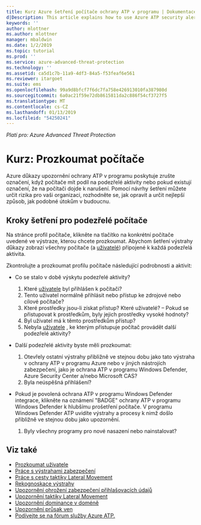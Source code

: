```yaml
---
title: Kurz Azure šetření počítače ochrany ATP v programu | Dokumentace Microsoftu
d|Description: This article explains how to use Azure ATP security alerts to investigate a suspicious computer.
keywords: ''
author: mlottner
ms.author: mlottner
manager: mbaldwin
ms.date: 1/2/2019
ms.topic: tutorial
ms.prod: ''
ms.service: azure-advanced-threat-protection
ms.technology: ''
ms.assetid: ca5d1c7b-11a9-4df3-84a5-f53feaf6e561
ms.reviewer: itargoet
ms.suite: ems
ms.openlocfilehash: 99a9d8bfcf7f6dc7fa758e426913010fa387980d
ms.sourcegitcommit: 6a0ac21f59e72db8615811da2c886f54cf3727f5
ms.translationtype: MT
ms.contentlocale: cs-CZ
ms.lasthandoff: 01/13/2019
ms.locfileid: "54250241"
---
```

*Platí pro: Azure Advanced Threat Protection*

# <a name="tutorial-investigate-a-computer"></a>Kurz: Prozkoumat počítače

Azure důkazy upozornění ochrany ATP v programu poskytuje zrušte označení, když počítače mít podíl na podezřelé aktivity nebo pokud existují označení, že na počítači dojde k narušení. Pomocí návrhy šetření můžete určit rizika pro vaši organizaci, rozhodněte se, jak opravit a určit nejlepší způsob, jak podobné útokům v budoucnu.  

## <a name="investigation-steps-for-suspicious-computers"></a>Kroky šetření pro podezřelé počítače

Na stránce profil počítače, klikněte na tlačítko na konkrétní počítače uvedené ve výstraze, kterou chcete prozkoumat. Abychom šetření výstrahy důkazy zobrazí všechny počítače (a [uživatelé](investigate-a-user.md)) připojené k každá podezřelá aktivita.

Zkontrolujte a prozkoumat profilu počítače následující podrobnosti a aktivit:

- Co se stalo v době výskytu podezřelé aktivity?  
    1. Které [uživatele](investigate-a-user.md) byl přihlášen k počítači?
    2. Tento uživatel normálně přihlásit nebo přístup ke zdrojové nebo cílové počítače?
    3. Které prostředky jsou-li získat přístup? Které uživatelé?
            – Pokud se přistupovat k prostředkům, byly jejich prostředky vysoké hodnoty?
    4. Byl uživatel má k těmto prostředkům přístup?
    5. Nebyla [uživatele](investigate-a-user.md) , ke kterým přistupuje počítač provádět další podezřelé aktivity?


- Další podezřelé aktivity byste měli prozkoumat:
    1. Otevřely ostatní výstrahy přibližně ve stejnou dobu jako tato výstraha v ochrany ATP v programu Azure nebo v jiných nástrojích zabezpečení, jako je ochrana ATP v programu Windows Defender, Azure Security Center a/nebo Microsoft CAS?
    2. Byla neúspěšná přihlášení?


- Pokud je povolená ochrana ATP v programu Windows Defender integrace, klikněte na oznámení "BADGE" ochrany ATP v programu Windows Defender k hlubšímu prošetření počítače. V programu Windows Defender ATP uvidíte výstrahy a procesy k nimž došlo přibližně ve stejnou dobu jako upozornění.
    1. Byly všechny programy pro nové nasazení nebo nainstalovat?

## <a name="see-also"></a>Viz také

- [Prozkoumat uživatele](investigate-a-user.md)
- [Práce s výstrahami zabezpečení](working-with-suspicious-activities.md)
- [Práce s cesty taktiky Lateral Movement](use-case-lateral-movement-path.md)
- [Rekognoskace výstrahy](atp-reconnaissance-alerts.md)
- [Upozornění ohrožení zabezpečení přihlašovacích údajů](atp-compromised-credentials-alerts.md)
- [Upozornění taktiky Lateral Movement](atp-lateral-movement-alerts.md)
- [Upozornění dominance v doméně](atp-domain-dominance-alerts.md)
- [Upozornění průsak ven](atp-exfiltration-alerts.md)
- [Podívejte se na fórum služby Azure ATP.](https://aka.ms/azureatpcommunity)

